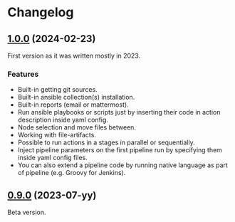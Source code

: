 # Changelog

## [1.0.0](https://github.com/alexanderbazhenoff/jenkins-universal-wrapper-pipeline/pull/1) (2024-02-23)

First version as it was written mostly in 2023.

### Features

- Built-in getting git sources.
- Built-in ansible collection(s) installation.
- Built-in reports (email or mattermost).
- Run ansible playbooks or scripts just by inserting their code in action description inside yaml config.
- Node selection and move files between.
- Working with file-artifacts.
- Possible to run actions in a stages in parallel or sequentially.
- Inject pipeline parameters on the first pipeline run by specifying them inside yaml config files.
- You can also extend a pipeline code by running native language as part of pipeline (e.g. Groovy for Jenkins).

## [0.9.0](https://github.com/alexanderbazhenoff/jenkins-universal-wrapper-pipeline/pull/1) (2023-07-yy)

Beta version.

